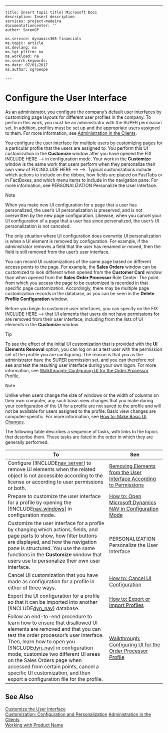 ---
    title: Insert topic title| Microsoft Docs
    description: Insert description
    services: project-madeira
    documentationcenter: ''
    author: SorenGP

    ms.service: dynamics365-financials
    ms.topic: article
    ms.devlang: na
    ms.tgt_pltfrm: na
    ms.workload: na
    ms.search.keywords:
    ms.date: 07/01/2017
    ms.author: sgroespe

    ---
# Configure the User Interface
As an administrator, you configure the company’s default user interfaces by customizing page layouts for different user profiles in the company. To perform this work, you must be an administrator with the SUPER permission set. In addition, profiles must be set up and the appropriate users assigned to them. For more information, see [Administration in the Clients](../SetupAndAdministration/administration-in-the-clients.md).  
  
 You configure the user interface for multiple users by customizing pages for a particular profile that the users are assigned to. You perform this UI customization in the **Customize** window after you have opened the FIX INCLUDE HERE<!--FIX INCLUDE HERE<!--[!INCLUDE[nav_windows](../BusinessFunctionality/IntegratingWithMicrosoftOffice/includes/nav_windows_md.md)] --> --> in configuration mode. Your work in the **Customize** window is the same work that users perform when they personalize their own view of FIX INCLUDE HERE<!--FIX INCLUDE HERE<!--FIX INCLUDE HERE<!--[!INCLUDE[dyn_nav](../ApplicationDesign/includes/dyn_nav_md.md)] --> --> -->. Typical customizations include which actions to include on the ribbon, how fields are placed on FastTabs or in FactBoxes, and which menu items to include in the navigation pane. For more information, see PERSONALIZATION Personalize the User Interface.  
  
> [!NOTE]  
>  When you make new UI configuration for a page that a user has personalized, the user’s UI personalization is preserved, and is not overwritten by the new page configuration. Likewise, when you cancel your UI configuration of a page that a user has since personalized, the user’s UI personalization is not canceled.  
>   
>  The only situation where UI configuration does overwrite UI personalization is when a UI element is removed by configuration. For example, if the administrator removes a field that the user has renamed or moved, then the field is still removed from the user’s user interface.  
  
 You can record UI customizations of the same page based on different access points to the page. For example, the **Sales Orders** window can be customized to look different when opened from the **Customer Card** window than when opened from the **Sales Order Processor** Role Center. The point from which you access the page to be customized is recorded in that specific page customization. Accordingly, there may be multiple page customization records in the database, as you can be seen in the **Delete Profile Configuration** window.  
  
 Before you begin to customize user interfaces, you can specify on the FIX INCLUDE HERE<!--FIX INCLUDE HERE<!--[!INCLUDE[nav_server](../BusinessFunctionality/IntegratingWithMicrosoftOffice/includes/nav_server_md.md)] --> --> that UI elements that users do not have permissions for are removed from their user interface, including from the lists of UI elements in the **Customize** window.  
  
> [!TIP]  
>  To see the effect of the initial UI customization that is provided with the **UI Elements Removal** option, you can log on as a test user with the permission set of the profile you are configuring. The reason is that you as the administrator have the SUPER permission set, and you can therefore not see and test the resulting user interface during your own logon. For more information, see [Walkthrough: Configuring UI for the Order Processor Profile](../SetupAndAdministration/walkthrough-configuring-ui-for-the-order-processor-profile.md).  
  
> [!NOTE]  
>  Unlike when users change the size of windows or the width of columns on their own computer, any such basic view changes that you make during your configuration of the UI for a profile are not saved to the profile and will not be available for users assigned to the profile. Basic view changes are computer\-specific. For more information, see [How to: Make Basic UI Changes](../SetupAndAdministration/how-to-make-basic-ui-changes.md).  
  
 The following table describes a sequence of tasks, with links to the topics that describe them. These tasks are listed in the order in which they are generally performed.  
  
|**To**|**See**|  
|------------|-------------|  
|Configure [!INCLUDE[nav_server](../BusinessFunctionality/IntegratingWithMicrosoftOffice/includes/nav_server_md.md)] to remove UI elements when the related object is not accessible according to the license or according to user permissions or both.|[Removing Elements from the User Interface According to Permissions](../SetupAndAdministration/removing-elements-from-the-user-interface-according-to-permissions.md)|  
|Prepare to customize the user interface for a profile by opening the [!INCLUDE[nav_windows](../BusinessFunctionality/IntegratingWithMicrosoftOffice/includes/nav_windows_md.md)] in configuration mode.|[How to: Open Microsoft Dynamics NAV in Configuration Mode](../SetupAndAdministration/how-to-open-microsoft-dynamics-nav-in-configuration-mode.md)|  
|Customize the user interface for a profile by changing which actions, fields, and page parts to show, how filter buttons are displayed, and how the navigation pane is structured. You use the same functions in the **Customize** window that users use to personalize their own user interface.|PERSONALIZATION Personalize the User Interface|  
|Cancel UI customization that you have made as configuration for a profile in either of three ways.|[How to: Cancel UI Configuration](../SetupAndAdministration/how-to-cancel-ui-configuration.md)|  
|Export the UI configuration for a profile so that it can be imported into another [!INCLUDE[dyn_nav](../ApplicationDesign/includes/dyn_nav_md.md)] database.|[How to: Export or Import Profiles](../SetupAndAdministration/how-to-export-or-import-profiles.md)|  
|Follow an end\-to\-end procedure to learn how to ensure that disallowed UI elements are removed and that you can test the order processor’s user interface. Then, learn how to open you [!INCLUDE[dyn_nav](../ApplicationDesign/includes/dyn_nav_md.md)] in configuration mode, customize two different UI areas on the Sales Orders page when accessed from certain points, cancel a specific UI customization, and then export a configuration file for the profile.|[Walkthrough: Configuring UI for the Order Processor Profile](../SetupAndAdministration/walkthrough-configuring-ui-for-the-order-processor-profile.md)|  
  
## See Also  
 [Customize the User Interface](../SetupAndAdministration/customize-the-user-interface.md)   
 [Customization: Configuration and Personalization](http://msdn.microsoft.com/en-us/library/jj677170\(v=nav.70\).aspx)   
 [Administration in the Clients](../SetupAndAdministration/administration-in-the-clients.md)   
 [Working with Product Name](../WorkingWithDynamics/working-with-$-p_1-product-name-$-.md)